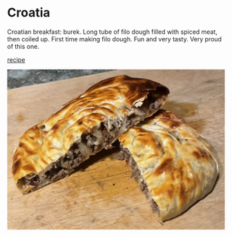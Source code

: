 # Croatia

Croatian breakfast: burek. Long tube of filo dough filled with spiced
meat, then coiled up. First time making filo dough. Fun and very
tasty. Very proud of this one.

[recipe](http://www.patesmith.co/rolani-burek-rolled-croatian-meat-pastry/)

![breakfast](images/croatia.jpeg)

